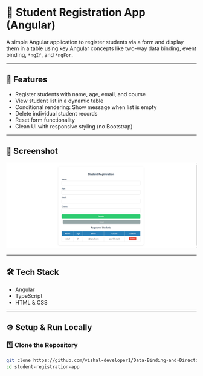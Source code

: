 # 📘 Student Registration App (Angular)

A simple Angular application to register students via a form and display them in a table using key Angular concepts like two-way data binding, event binding, `*ngIf`, and `*ngFor`.

---

## 🚀 Features

- Register students with name, age, email, and course
- View student list in a dynamic table
- Conditional rendering: Show message when list is empty
- Delete individual student records
- Reset form functionality
- Clean UI with responsive styling (no Bootstrap)

---

## 📸 Screenshot

![Student Registration Screenshot](src/assets/screenshot.png)

---

## 🛠️ Tech Stack

- Angular
- TypeScript
- HTML & CSS

---

## ⚙️ Setup & Run Locally

### 1️⃣ Clone the Repository

```bash
git clone https://github.com/vishal-developer1/Data-Binding-and-Directives.git
cd student-registration-app
```
